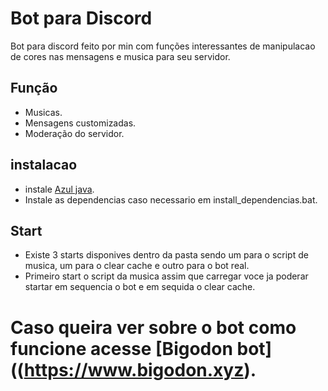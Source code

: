 # Bot para Discord 

Bot para discord feito por min com funções interessantes de manipulacao de cores nas mensagens e musica para seu servidor.

## Função 
- Musicas.
- Mensagens customizadas. 
- Moderação  do servidor. 

## instalacao 

- instale [Azul java](https://www.azul.com/downloads/?package=jdk).
- Instale as dependencias caso necessario em install_dependencias.bat.

## Start
- Existe 3 starts disponives dentro da pasta sendo um para o script de musica, um para o clear cache e outro para o bot real.
- Primeiro start o script da musica assim que carregar voce ja poderar startar em sequencia o bot e em sequida o clear cache.

# Caso queira ver sobre o bot como funcione acesse [Bigodon bot]((https://www.bigodon.xyz).
 
